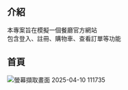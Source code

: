 ## 介紹
本專案旨在模擬一個餐廳官方網站
</br>
包含登入、註冊、購物車、查看訂單等功能

## 首頁

![螢幕擷取畫面 2025-04-10 111735](https://github.com/user-attachments/assets/99839ecd-6a97-43d0-88af-13c4239cb1e1)
